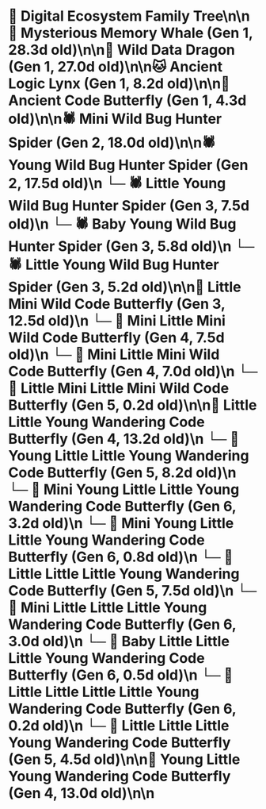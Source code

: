 # 🌳 Digital Ecosystem Family Tree\n\n🐋 Mysterious Memory Whale (Gen 1, 28.3d old)\n\n🐉 Wild Data Dragon (Gen 1, 27.0d old)\n\n🐱 Ancient Logic Lynx (Gen 1, 8.2d old)\n\n🦋 Ancient Code Butterfly (Gen 1, 4.3d old)\n\n🕷️ Mini Wild Bug Hunter Spider (Gen 2, 18.0d old)\n\n🕷️ Young Wild Bug Hunter Spider (Gen 2, 17.5d old)\n  └─ 🕷️ Little Young Wild Bug Hunter Spider (Gen 3, 7.5d old)\n  └─ 🕷️ Baby Young Wild Bug Hunter Spider (Gen 3, 5.8d old)\n  └─ 🕷️ Little Young Wild Bug Hunter Spider (Gen 3, 5.2d old)\n\n🦋 Little Mini Wild Code Butterfly (Gen 3, 12.5d old)\n  └─ 🦋 Mini Little Mini Wild Code Butterfly (Gen 4, 7.5d old)\n  └─ 🦋 Mini Little Mini Wild Code Butterfly (Gen 4, 7.0d old)\n    └─ 🦋 Little Mini Little Mini Wild Code Butterfly (Gen 5, 0.2d old)\n\n🦋 Little Little Young Wandering Code Butterfly (Gen 4, 13.2d old)\n  └─ 🦋 Young Little Little Young Wandering Code Butterfly (Gen 5, 8.2d old)\n    └─ 🦋 Mini Young Little Little Young Wandering Code Butterfly (Gen 6, 3.2d old)\n    └─ 🦋 Mini Young Little Little Young Wandering Code Butterfly (Gen 6, 0.8d old)\n  └─ 🦋 Little Little Little Young Wandering Code Butterfly (Gen 5, 7.5d old)\n    └─ 🦋 Mini Little Little Little Young Wandering Code Butterfly (Gen 6, 3.0d old)\n    └─ 🦋 Baby Little Little Little Young Wandering Code Butterfly (Gen 6, 0.5d old)\n    └─ 🦋 Little Little Little Little Young Wandering Code Butterfly (Gen 6, 0.2d old)\n  └─ 🦋 Little Little Little Young Wandering Code Butterfly (Gen 5, 4.5d old)\n\n🦋 Young Little Young Wandering Code Butterfly (Gen 4, 13.0d old)\n\n